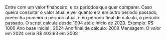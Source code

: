 Entre com um valor financeiro, e os períodos que quer comparar.
Caso queira consultar o valor atual e ver quanto era em outro período passado, preencha primeiro o período atual, e no periodo final de calculo, o período passado.
O script calcula desde 1994 até o inicio de 2023.
Exemplo: 
R$ 1000
Ano base inicial :  2024
Ano final de calculo: 2008
Mensagem: O valor em 2024 seria R$ 403.63 em 2008
